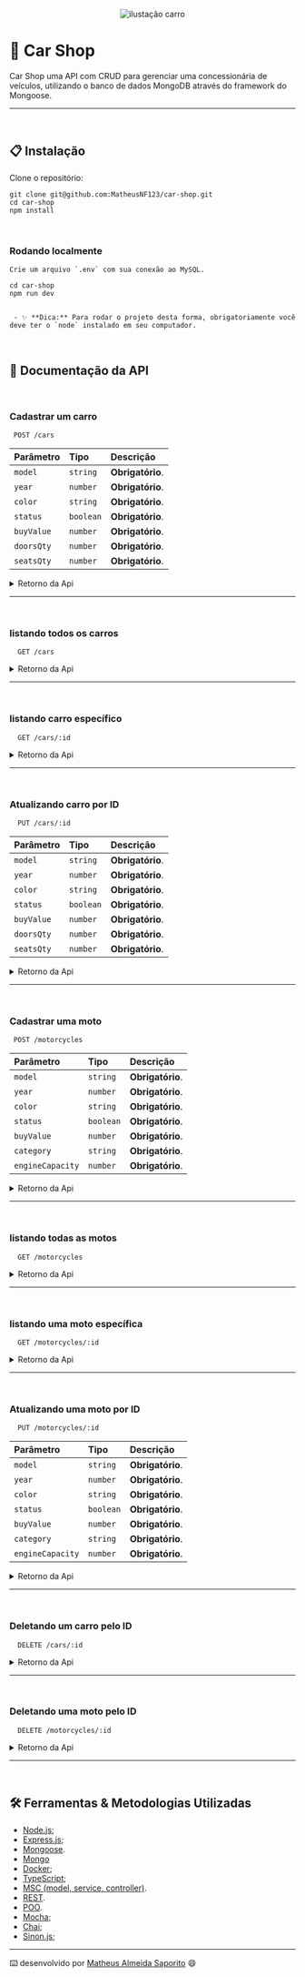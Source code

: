 <p align="center">
  <img src="https://user-images.githubusercontent.com/99821267/205466663-064f40ea-654a-435b-a4e5-5911b68890df.jpg" alt="ilustação carro" />
</p>


# :car: Car Shop

Car Shop uma API com CRUD para gerenciar uma concessionária de veículos,  utilizando o banco de dados MongoDB através do framework do Mongoose.

---

<br>

## 📋 Instalação

Clone o repositório:

```
git clone git@github.com:MatheusNF123/car-shop.git
cd car-shop
npm install
```
<br>

### Rodando localmente

```
Crie um arquivo `.env` com sua conexão ao MySQL.

cd car-shop
npm run dev


 - ✨ **Dica:** Para rodar o projeto desta forma, obrigatoriamente você deve ter o `node` instalado em seu computador.
```
<br>

## 🔎 Documentação da API

<br>

### Cadastrar um carro

```
 POST /cars
```

| Parâmetro   | Tipo       | Descrição                           |
| :---------- | :--------- | :---------------------------------- |
| `model` | `string` | **Obrigatório**. |
| `year` | `number` | **Obrigatório**. |
| `color` | `string` | **Obrigatório**. |
| `status` | `boolean` | **Obrigatório**. |
| `buyValue` | `number` | **Obrigatório**. |
| `doorsQty` | `number` | **Obrigatório**. |
| `seatsQty` | `number` | **Obrigatório**. |

<details close>
  <summary>Retorno da Api</summary>

    - JSON com os com seguinte formato:
    ```json
      {
        "id": "6348513f34c397abcad040b2",
        "model": "Marea",
        "year": 2002,
        "color": "Black",
        "status": true,
        "buyValue": 15.990,
        "doorsQty": 4,
        "seatsQty": 5
      }
 
    ```

  <br>
</details>

---

<br>

### listando todos os carros

```
  GET /cars
```

<details close>
 
  <summary>Retorno da Api</summary>

 - JSON com os com seguinte formato:
 
 ```json
        [
          {
            "id": "634852326b35b59438fbea2f",
            "model": "Marea",
            "year": 2002,
            "color": "Black",
            "status": true,
            "buyValue": 15.99,
            "doorsQty": 4,
            "seatsQty": 5
          },
          {
            "id": "634852326b35b59438fbea31",
            "model": "Tempra",
            "year": 1995,
            "color": "Black",
            "buyValue": 39,
            "doorsQty": 2,
            "seatsQty": 5
          }
        ]   
 ```
 
  <br>
</details>

---

<br>

### listando carro específico

```
  GET /cars/:id
```
<details close>
<summary>Retorno da Api</summary>

- JSON com os com seguinte formato:
   ```json
      {
          "id": "634852326b35b59438fbea2f",
          "model": "Marea",
          "year": 2002,
          "color": "Black",
          "status": true,
          "buyValue": 15.99,
          "doorsQty": 4,
          "seatsQty": 5
      }        
   ```
 <br> 
</details>

---

<br>

### Atualizando carro por ID

```
  PUT /cars/:id
```

| Parâmetro   | Tipo       | Descrição                           |
| :---------- | :--------- | :---------------------------------- |
| `model` | `string` | **Obrigatório**. |
| `year` | `number` | **Obrigatório**. |
| `color` | `string` | **Obrigatório**. |
| `status` | `boolean` | **Obrigatório**. |
| `buyValue` | `number` | **Obrigatório**. |
| `doorsQty` | `number` | **Obrigatório**. |
| `seatsQty` | `number` | **Obrigatório**. |


<details close>
 <summary>Retorno da Api</summary>

 - JSON com os com seguinte formato:
 ```json
      {
        "id": "634852326b35b59438fbea2f",
        "model": "Marea",
        "year": 1992,
        "color": "Red",
        "status": true,
        "buyValue": 12.000,
        "doorsQty": 2,
        "seatsQty": 5
      }
 ``` 
 <br>
 
</details>

---

<br>

### Cadastrar uma moto

```
 POST /motorcycles
```

| Parâmetro   | Tipo       | Descrição                           |
| :---------- | :--------- | :---------------------------------- |
| `model` | `string` | **Obrigatório**. |
| `year` | `number` | **Obrigatório**. |
| `color` | `string` | **Obrigatório**. |
| `status` | `boolean` | **Obrigatório**. |
| `buyValue` | `number` | **Obrigatório**. |
| `category` | `string` | **Obrigatório**. |
| `engineCapacity` | `number` | **Obrigatório**. |

<details close>
<summary>Retorno da Api</summary>

 - JSON com os com seguinte formato:
```json
      {
        "id": "6348513f34c397abcad040b2",
        "model": "Honda Cb 600f Hornet",
        "year": 2005,
        "color": "Yellow",
        "status": true,
        "buyValue": 30.000,
        "category": "Street",
        "engineCapacity": 600
      }
```
 
  <br>
</details>

---

<br>

### listando todas as motos

```
  GET /motorcycles
```
<details close>
<summary>Retorno da Api</summary>

- JSON com os com seguinte formato:
```json
        [
          {
            "id": "634852326b35b59438fbea2f",
            "model": "Honda Cb 600f Hornet",
            "year": 2005,
            "color": "Yellow",
            "status": true,
            "buyValue": 30.000,
            "category": "Street",
            "engineCapacity": 600
          },
          {
            "id": "634852326b35b59438fbea31",
            "model": "Honda Cbr 1000rr",
            "year": 2011,
            "color": "Orange",
            "status": true,
            "buyValue": 59.900,
            "category": "Street",
            "engineCapacity": 1000
          }
        ]
```
 
<br>
 
</details>

---

<br>

### listando uma moto específica

```
  GET /motorcycles/:id
```
<details close>
<summary>Retorno da Api</summary>

- JSON com os com seguinte formato:
```json
        {
          "id": "634852326b35b59438fbea31",
          "model": "Honda Cbr 1000rr",
          "year": 2011,
          "color": "Orange",
          "status": true,
          "buyValue": 59.900,
          "category": "Street",
          "engineCapacity": 1000
        }
```
<br>
 
</details>

---

<br>

### Atualizando uma moto por ID

```
  PUT /motorcycles/:id
```

| Parâmetro   | Tipo       | Descrição                           |
| :---------- | :--------- | :---------------------------------- |
| `model` | `string` | **Obrigatório**. |
| `year` | `number` | **Obrigatório**. |
| `color` | `string` | **Obrigatório**. |
| `status` | `boolean` | **Obrigatório**. |
| `buyValue` | `number` | **Obrigatório**. |
| `category` | `string` | **Obrigatório**. |
| `engineCapacity` | `number` | **Obrigatório**. |


<details close>
<summary>Retorno da Api</summary>

- JSON com os com seguinte formato:
```json
      {
        "id": "634852326b35b59438fbea2f",
        "model": "Honda Cb 600f Hornet",
        "year": 2014,
        "color": "Red",
        "status": true,
        "buyValue": 45.000,
        "category": "Street",
        "engineCapacity": 600
      }
``` 
<br>
 
</details>

---

<br>

### Deletando um carro pelo ID

```
  DELETE /cars/:id
```
<details close>
<summary>Retorno da Api</summary>

- Ao excluir com sucesso, retorne `status 204` sem body;  
  <br>
 
</details>

---

 <br>

### Deletando uma moto pelo ID

```
  DELETE /motorcycles/:id
```
<details close>
<summary>Retorno da Api</summary>

- Ao excluir com sucesso, retorne `status 204` sem body;     

 <br>
 
</details>

---
<br>

## 🛠️ Ferramentas & Metodologias Utilizadas

- [Node.js](https://nodejs.org/en/);
- [Express.js](https://expressjs.com/);
- [Mongoose](https://mongoosejs.com/).
- [Mongo](https://www.mongodb.com/)
- [Docker](https://www.docker.com/);
- [TypeScript](https://www.typescriptlang.org/);
- [MSC (model, service, controller)](https://martinfowler.com/architecture/).
- [REST](https://restfulapi.net/).
- [POO](https://www.alura.com.br/artigos/poo-programacao-orientada-a-objetos).
- [Mocha](https://mochajs.org/);
- [Chai](https://www.chaijs.com/);
- [Sinon.js](https://sinonjs.org/);

---
⌨️ desenvolvido por [Matheus Almeida Saporito](https://www.linkedin.com/in/matheus-almeida-saporito/) 😄

